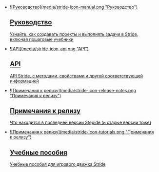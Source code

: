 <style>
	.sideaffix, .breadcrumb, style+h1 {
		display: none;
	}
</style>

# Stride documentation
<ul class="stride-documentation-list col-md-8 col-sm-12 col-lg-7">
	<li>
		<a href="manual/index.html">
			<div class="stride-documentation-image">
				![Руководство](media/stride-icon-manual.png "Руководство")
			</div>
			<div class="stride-documentation-chapter">
				<h2>
					Руководство
				</h2>
				<div class="xi_arrowLink"></div>
				<p class="hidden-xs">
					Узнайте, как создавать проекты и выполнять задачи в Stride, включая пошаговые учебники
				</p>
			</div>
		</a>
	</li>
	<li>
		<a href="api/index.html">
			<div class="stride-documentation-image">
				![API](media/stride-icon-api.png "API")
			</div>
			<div class="stride-documentation-chapter">
				<h2>
					API 
				</h2>
				<div class="xi_arrowLink"></div>
				<p class="hidden-xs">
					API Stride, с методами, свойствами и другой соответствующей информацией
				</p>
			</div>
		</a>
	</li>
	<li>
		<a href="ReleaseNotes/index.html">
			<div class="stride-documentation-image">
				![Примечания к релизу](media/stride-icon-release-notes.png "Примечания к релизу")
			</div>
			<div class="stride-documentation-chapter">
				<h2>
					Примечания к релизу
				</h2>
				<div class="xi_arrowLink"></div>
				<p class="hidden-xs">
					Что находится в последней версии Stepide (и старые версии тоже)
				</p>
			</div>
		</a>
	</li>
	<li>
		<a href="tutorials/index.html">
			<div class="stride-documentation-image">
				![Примечания к релизу](media/stride-icon-tutorials.png "Примечания к релизу")
			</div>
			<div class="stride-documentation-chapter">
				<h2>
					Учебные пособия
				</h2>
				<div class="xi_arrowLink"></div>
				<p class="hidden-xs">
					Учебные пособия для игрового движка Stride
				</p>
			</div>
		</a>
	</li>
</ul>
